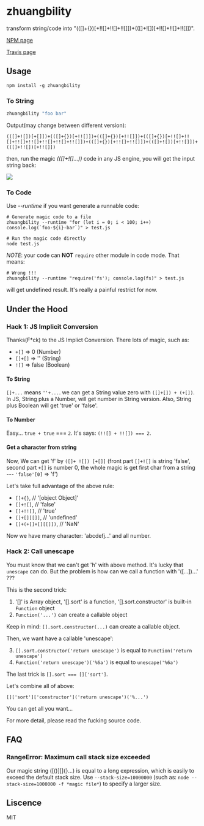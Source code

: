 # zhuangbility

transform string/code into "(([]+{})[+!![]+!![]+!![]])+(([]+![])[+!![]+!![]+!![]])".

[NPM page](https://www.npmjs.com/package/zhuangbility)

[Travis page](https://travis-ci.org/walfud/zhuangbility)

## Usage

```shell
npm install -g zhuangbility
```

### To String

```js
zhuangbility "foo bar"
```

Output(may change between different version): 

```
(([]+![])[+[]])+(([]+{})[+!![]])+(([]+{})[+!![]])+(([]+{})[+!![]+!![]+!![]+!![]+!![]+!![]+!![]])+(([]+{})[+!![]+!![]])+(([]+![])[+!![]])+(([]+!![])[+!![]])
```

then, run the magic *(([]+![]...))* code in any JS engine, you will get the input string back:

![](https://raw.githubusercontent.com/walfud/zhuangbility/master/doc/string.png)

### To Code

Use *--runtime* if you want generate a runnable code:

```shell
# Generate magic code to a file
zhuangbility --runtime "for (let i = 0; i < 100; i++) console.log(`foo-${i}-bar`)" > test.js

# Run the magic code directly
node test.js
```

*NOTE*: your code can **NOT** `require` other module in code mode. That means:

```shell
# Wrong !!!
zhuangbility --runtime "require('fs'); console.log(fs)" > test.js
```

will get undefined result. It's really a painful restrict for now.

## Under the Hood

### Hack 1: JS Implicit Conversion

Thanks(F*ck) to the JS Implict Conversion. There lots of magic, such as:

* `+[]` => 0 (Number)
* `[]+[]` => '' (String)
* `![]` => false (Boolean)

#### To String

`[]+...` means `''+...`. we can get a String value zero with `([]+[]) + (+[])`. In JS, String plus a Number, will get number in String version. Also, String plus Boolean will get 'true' or 'false'. 

#### To Number

Easy... `true + true` === `2`. It's says: `(!![] + !![]) === 2`. 

#### Get a character from string

Now, We can get 'f' by `([]+ ![]) [+[]]` (front part `[]+![]` is string 'false', second part `+[]` is number 0, the whole magic is get first char from a string --- `'false'[0]` => 'f')

Let's take full advantage of the above rule:

* `[]+{}`,            // '[object Object]'
* `[]+![]`,           // 'false'
* `[]+!![]`,          // 'true'
* `[]+[][[]]`,        // 'undefined'
* `[]+(+[]+[][[]])`,  // 'NaN'

Now we have many character: 'abcdefj...' and all number.

### Hack 2: Call unescape

You must know that we can't get 'h' with above method. It's lucky that `unescape` can do. But the problem is how can we call a function with '([...])...' ???

This is the second trick: 

1. '[]' is Array object, '[].sort' is a function, '[].sort.constructor' is built-in `Function` object
2. `Function('...')` can create a callable object

Keep in mind: `[].sort.constructor(...)` can create a callable object.

Then, we want have a callable 'unescape':

3. `[].sort.constructor('return unescape')` is equal to `Function('return unescape')`
4. `Function('return unescape')('%6a')` is equal to `unescape('%6a')`

The last trick is `[].sort === []['sort']`.

Let's combine all of above:

`[]['sort']['constructor']('return unescape')('%...')`

You can get all you want...

For more detail, please read the fucking source code.

## FAQ

### RangeError: Maximum call stack size exceeded

Our magic string ([()][]{}...) is equal to a long expression, which is easily to exceed the default stack size. Use `--stack-size=10000000` (such as: `node --stack-size=1000000 -f *magic file*`) to specify a larger size. 


## Liscence

MIT